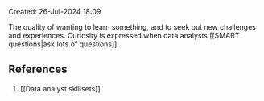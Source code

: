 Created: 26-Jul-2024 18:09

The quality of wanting to learn something, and to seek out new challenges and experiences. Curiosity is expressed when data analysts [[SMART questions|ask lots of questions]].
## References
1. [[Data analyst skillsets]]
